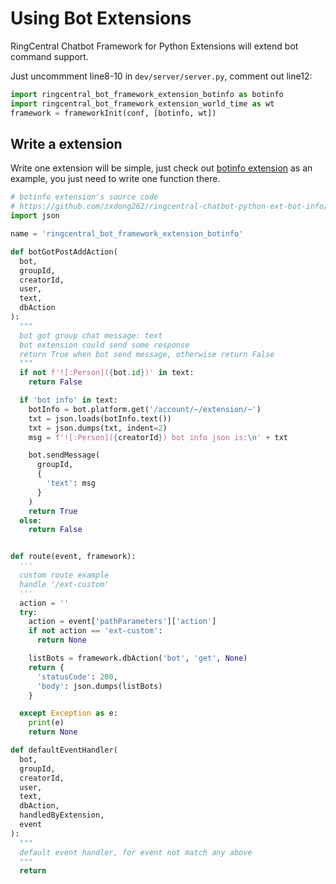 
# Using Bot Extensions

RingCentral Chatbot Framework for Python Extensions will extend bot command support.

Just uncommment line8-10 in `dev/server/server.py`, comment out line12:

```python
import ringcentral_bot_framework_extension_botinfo as botinfo
import ringcentral_bot_framework_extension_world_time as wt
framework = frameworkInit(conf, [botinfo, wt])
```

## Write a extension

Write one extension will be simple, just check out [botinfo extension](https://github.com/zxdong262/ringcentral-chatbot-python-ext-bot-info) as an example, you just need to write one function there.

```python
# botinfo extension's source code
# https://github.com/zxdong262/ringcentral-chatbot-python-ext-bot-info/blob/master/ringcentral_bot_framework_extension_botinfo/__init__.py
import json

name = 'ringcentral_bot_framework_extension_botinfo'

def botGotPostAddAction(
  bot,
  groupId,
  creatorId,
  user,
  text,
  dbAction
):
  """
  bot got group chat message: text
  bot extension could send some response
  return True when bot send message, otherwise return False
  """
  if not f'![:Person]({bot.id})' in text:
    return False

  if 'bot info' in text:
    botInfo = bot.platform.get('/account/~/extension/~')
    txt = json.loads(botInfo.text())
    txt = json.dumps(txt, indent=2)
    msg = f'![:Person]({creatorId}) bot info json is:\n' + txt

    bot.sendMessage(
      groupId,
      {
        'text': msg
      }
    )
    return True
  else:
    return False


def route(event, framework):
  '''
  custom route example
  handle '/ext-custom'
  '''
  action = ''
  try:
    action = event['pathParameters']['action']
    if not action == 'ext-custom':
      return None

    listBots = framework.dbAction('bot', 'get', None)
    return {
      'statusCode': 200,
      'body': json.dumps(listBots)
    }

  except Exception as e:
    print(e)
    return None

def defaultEventHandler(
  bot,
  groupId,
  creatorId,
  user,
  text,
  dbAction,
  handledByExtension,
  event
):
  """
  default event handler, for event not match any above
  """
  return
```